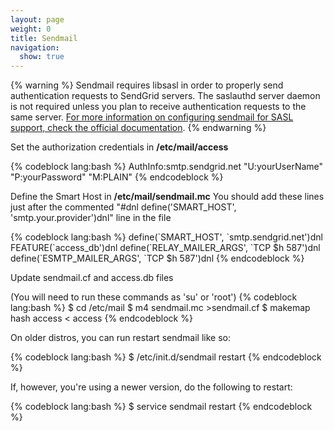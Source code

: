 ```yaml
---
layout: page
weight: 0
title: Sendmail
navigation:
  show: true
---
```


{% warning %} Sendmail requires libsasl in order to properly send authentication requests to SendGrid servers. The saslauthd server daemon is not required unless you plan to receive authentication requests to the same server. [For more information on configuring sendmail for SASL support, check the official documentation](http://www.sendmail.com/sm/open_source/tips/compiling_sendmail/#SASL). {% endwarning %}


Set the authorization credentials in **/etc/mail/access**

{% codeblock lang:bash %} AuthInfo:smtp.sendgrid.net "U:yourUserName" "P:yourPassword" "M:PLAIN" {% endcodeblock %}

Define the Smart Host in **/etc/mail/sendmail.mc** You should add these lines just after the commented "\#dnl define('SMART_HOST', 'smtp.your.provider')dnl" line in the file

{% codeblock lang:bash %} define(\`SMART_HOST', \`smtp.sendgrid.net')dnl FEATURE(\`access_db')dnl define(\`RELAY_MAILER_ARGS', \`TCP \$h 587')dnl define(\`ESMTP_MAILER_ARGS', \`TCP \$h 587')dnl {% endcodeblock %}

Update sendmail.cf and access.db files

(You will need to run these commands as 'su' or 'root') {% codeblock lang:bash %} \$ cd /etc/mail \$ m4 sendmail.mc \>sendmail.cf \$ makemap hash access \< access {% endcodeblock %}

On older distros, you can run restart sendmail like so:

{% codeblock lang:bash %} \$ /etc/init.d/sendmail restart {% endcodeblock %}

If, however, you're using a newer version, do the following to restart:

{% codeblock lang:bash %} \$ service sendmail restart {% endcodeblock %}

